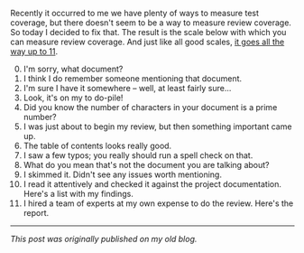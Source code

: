 <!--
.. title: Measuring review coverage
.. slug: measuring-review-coverage
.. date: 2012-09-13 19:39:57 UTC+02:00
.. tags: reviews, measurements, coverage
.. category: misc
.. link: 
.. description:
.. type: text
-->

Recently it occurred to me we have plenty of ways to measure test coverage, but there doesn't seem to be a way to measure review coverage. So today I decided to fix that. The result is the scale below with which you can measure review coverage. And just like all good scales, [it goes all the way up to 11](http://www.youtube.com/watch?v=XuzpsO4ErOQ).

0) I'm sorry, what document?  
1) I think I do remember someone mentioning that document.  
2) I'm sure I have it somewhere – well, at least fairly sure...  
3) Look, it's on my to do-pile!<!-- TEASER_END -->  
4) Did you know the number of characters in your document is a prime number?  
5) I was just about to begin my review, but then something important came up.  
6) The table of contents looks really good.  
7) I saw a few typos; you really should run a spell check on that.  
8) What do you mean that's not the document you are talking about?  
9) I skimmed it. Didn't see any issues worth mentioning.  
10) I read it attentively and checked it against the project documentation. Here's a list with my findings.  
11) I hired a team of experts at my own expense to do the review. Here's the report.  

---

*This post was originally published on my old blog.*
